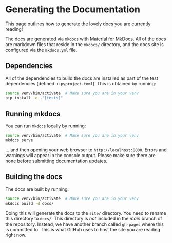 # Generating the Documentation

This page outlines how to generate the lovely docs you are currently reading!

The docs are generated via [`mkdocs`](https://www.mkdocs.org) with [Material for MkDocs](https://squidfunk.github.io/mkdocs-material/). All of the docs are markdown files that reside in the `mkdocs/` directory, and the docs site is configured via the `mkdocs.yml` file.

## Dependencies
All of the dependencies to build the docs are installed as part of the test dependencies (defined in `pyproject.toml`). This is obtained by running:

```bash
source venv/bin/activate  # Make sure you are in your venv
pip install -e ."[tests]"
```

## Running mkdocs
You can run `mkdocs` locally by running:

```bash
source venv/bin/activate  # Make sure you are in your venv
mkdocs serve
```

... and then opening your web browser to `http://localhost:8000`. Errors and warnings will appear in the console output. Please make sure there are none before submitting documentation updates.

## Building the docs
The docs are built by running:

```bash
source venv/bin/activate  # Make sure you are in your venv
mkdocs build -d docs/
```

Doing this will generate the docs to the `site/` directory. You need to rename this directory to `docs/`. This directory is _not_ included in the _main_ branch of the repository. Instead, we have another branch called `gh-pages` where this is committed to. This is what GitHub uses to host the site you are reading right now.
